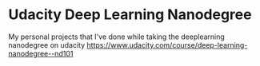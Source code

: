 # Udacity Deep Learning Nanodegree
My personal projects that I've done while taking the deeplearning nanodegree on udacity https://www.udacity.com/course/deep-learning-nanodegree--nd101

